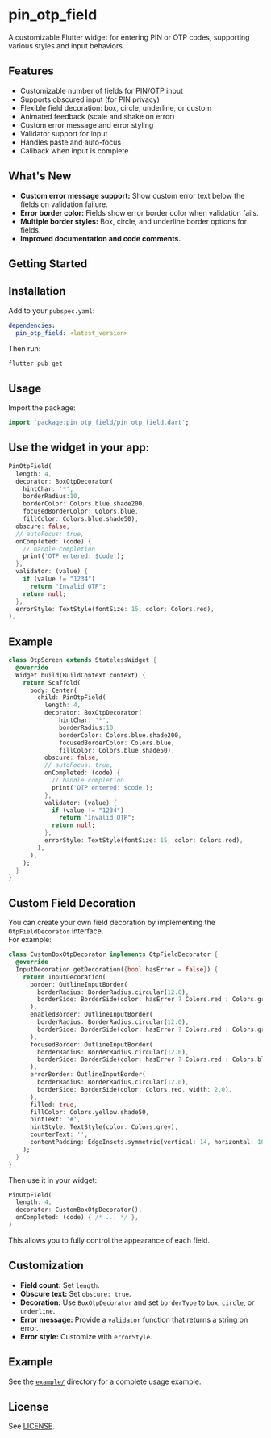 
# pin_otp_field

A customizable Flutter widget for entering PIN or OTP codes, supporting various styles and input behaviors.

## Features

- Customizable number of fields for PIN/OTP input
- Supports obscured input (for PIN privacy)
- Flexible field decoration: box, circle, underline, or custom
- Animated feedback (scale and shake on error)
- Custom error message and error styling
- Validator support for input
- Handles paste and auto-focus
- Callback when input is complete

## What's New

- **Custom error message support:** Show custom error text below the fields on validation failure.
- **Error border color:** Fields show error border color when validation fails.
- **Multiple border styles:** Box, circle, and underline border options for fields.
- **Improved documentation and code comments.**

## Getting Started

## Installation

Add to your `pubspec.yaml`:

```yaml
dependencies:
  pin_otp_field: <latest_version>
```

Then run:

```sh
flutter pub get
```


## Usage

Import the package:

```dart
import 'package:pin_otp_field/pin_otp_field.dart';
```

## Use the widget in your app:

```dart
PinOtpField(
  length: 4,
  decorator: BoxOtpDecorator(
    hintChar: '*',
    borderRadius:10,
    borderColor: Colors.blue.shade200,
    focusedBorderColor: Colors.blue,
    fillColor: Colors.blue.shade50),
  obscure: false,
  // autoFocus: true,
  onCompleted: (code) {
    // handle completion
    print('OTP entered: $code');
  },
  validator: (value) {
    if (value != "1234")
      return "Invalid OTP";
    return null;
  },
  errorStyle: TextStyle(fontSize: 15, color: Colors.red),
),
```


## Example

```dart
class OtpScreen extends StatelessWidget {
  @override
  Widget build(BuildContext context) {
    return Scaffold(
      body: Center(
        child: PinOtpField(
          length: 4,
          decorator: BoxOtpDecorator(
              hintChar: '*',
              borderRadius:10,
              borderColor: Colors.blue.shade200,
              focusedBorderColor: Colors.blue,
              fillColor: Colors.blue.shade50),
          obscure: false,
          // autoFocus: true,
          onCompleted: (code) {
            // handle completion
            print('OTP entered: $code');
          },
          validator: (value) {
            if (value != "1234")
              return "Invalid OTP";
            return null;
          },
          errorStyle: TextStyle(fontSize: 15, color: Colors.red),
        ),
      ),
    );
  }
}


```


## Custom Field Decoration

You can create your own field decoration by implementing the `OtpFieldDecorator` interface.  
For example:

```dart
class CustomBoxOtpDecorator implements OtpFieldDecorator {
  @override
  InputDecoration getDecoration({bool hasError = false}) {
    return InputDecoration(
      border: OutlineInputBorder(
        borderRadius: BorderRadius.circular(12.0),
        borderSide: BorderSide(color: hasError ? Colors.red : Colors.green, width: 2.0),
      ),
      enabledBorder: OutlineInputBorder(
        borderRadius: BorderRadius.circular(12.0),
        borderSide: BorderSide(color: hasError ? Colors.red : Colors.green, width: 2.0),
      ),
      focusedBorder: OutlineInputBorder(
        borderRadius: BorderRadius.circular(12.0),
        borderSide: BorderSide(color: hasError ? Colors.red : Colors.blue, width: 2.0),
      ),
      errorBorder: OutlineInputBorder(
        borderRadius: BorderRadius.circular(12.0),
        borderSide: BorderSide(color: Colors.red, width: 2.0),
      ),
      filled: true,
      fillColor: Colors.yellow.shade50,
      hintText: '#',
      hintStyle: TextStyle(color: Colors.grey),
      counterText: '',
      contentPadding: EdgeInsets.symmetric(vertical: 14, horizontal: 10),
    );
  }
}
```

Then use it in your widget:

```dart
PinOtpField(
  length: 4,
  decorator: CustomBoxOtpDecorator(),
  onCompleted: (code) { /* ... */ },
)
```
This allows you to fully control the appearance of each field.


## Customization

- **Field count:** Set `length`.
- **Obscure text:** Set `obscure: true`.
- **Decoration:** Use `BoxOtpDecorator` and set `borderType` to `box`, `circle`, or `underline`.
- **Error message:** Provide a `validator` function that returns a string on error.
- **Error style:** Customize with `errorStyle`.

## Example

See the [`example/`](example/) directory for a complete usage example.



## License

See [LICENSE](LICENSE).
